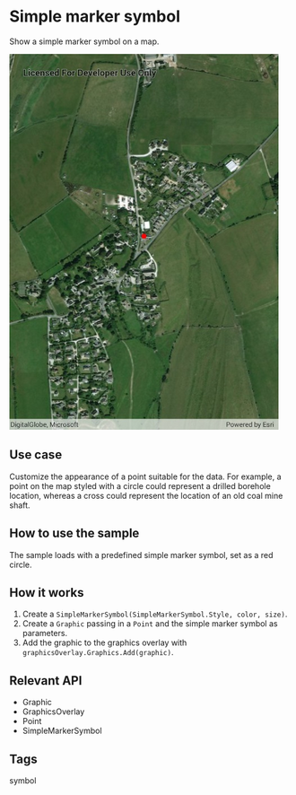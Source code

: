 # Simple marker symbol

Show a simple marker symbol on a map.

![Image of simple marker symbol](RenderSimpleMarkers.jpg)

## Use case

Customize the appearance of a point suitable for the data. For example, a point on the map styled with a circle could represent a drilled borehole location, whereas a cross could represent the location of an old coal mine shaft.

## How to use the sample

The sample loads with a predefined simple marker symbol, set as a red circle.

## How it works

1. Create a `SimpleMarkerSymbol(SimpleMarkerSymbol.Style, color, size)`.
2. Create a `Graphic` passing in a `Point` and the simple marker symbol as parameters.
3. Add the graphic to the graphics overlay with `graphicsOverlay.Graphics.Add(graphic)`.

## Relevant API

* Graphic
* GraphicsOverlay
* Point
* SimpleMarkerSymbol

## Tags

symbol
